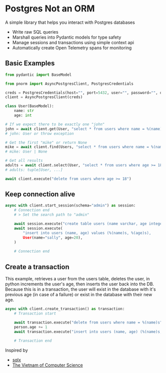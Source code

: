 # Postgres Not an ORM

A simple library that helps you interact with Postgres databases 

* Write raw SQL queries
* Marshall queries into Pydantic models for type safety
* Manage sessions and transactions using simple context api
* Automatically create Open Telemetry spans for monitoring

## Basic Examples

```python
from pydantic import BaseModel

from pnorm import AsyncPostgresClient, PostgresCredentials

creds = PostgresCredentials(host="", port=5432, user="", password="", dbname="")
client = AsyncPostgresClient(creds)

class User(BaseModel):
    name: str
    age: int

# If we expect there to be exactly one "john"
john = await client.get(User, "select * from users where name = %(name)s", {"name": "john"})
# john: User or throw exception

# Get the first "mike" or return None
mike = await client.find(Users, "select * from users where name = %(name)s", {"name": "mike"})
# mike: User | None

# Get all results
adults = await client.select(User, "select * from users where age >= 18")
# adults: tuple[User, ...]

await client.execute("delete from users where age >= 18")
```

## Keep connection alive

```python
async with client.start_session(schema="admin") as session:
    # Connection end
    # > Set the search path to "admin"

    await session.execute("create table users (name varchar, age integer)")
    await session.execute(
        "insert into users (name, age) values (%(name)s, %(age)s),
        User(name="sally", age=20),
    )
    
    # Connection end
```

## Create a transaction

This example, retrieves a user from the users table, deletes the user, in python increments the user's age, then inserts the user back into the DB. Because this is in a transaction, the user will exist in the database with it's previous age (in case of a failure) or exist in the database with their new age.

```python
async with client.create_transaction() as transaction:
    # Transaction start

    await transaction.execute("delete from users where name = %(name)s", {"name": "mike"})
    person.age += 1
    await transaction.execute("insert into users (name, age) (%(name)s, %(age)s))", person)
   
    # Transaction end
```

Inspired by
* [sqlx](https://github.com/jmoiron/sqlx)
* [The Vietnam of Computer Science](https://odbms.org/wp-content/uploads/2013/11/031.01-Neward-The-Vietnam-of-Computer-Science-June-2006.pdf)
